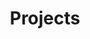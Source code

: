 ---
title: Projects

# Listing view
view: compact

sort_by: Params.index
sort_ascending: true

# Optional banner image (relative to `assets/media/` folder).
banner:
  caption: ''
  image: ''
---